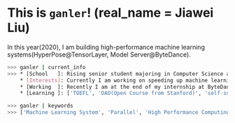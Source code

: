 # This is `ganler`! (real_name = Jiawei Liu)

In this year(2020), I am building high-performance machine learning systems(HyperPose@TensorLayer, Model Server@ByteDance).
```bash
>>> ganler | current_info
>>> * [School   ]: Rising senior student majoring in Computer Science at Tongji University, Shanghai.
    * [Interests]: Currently I am working on speeding up machine learning systems. 🚀
    * [Working  ]: Recently I am at the end of my internship at ByteDance AI Lab and I will start a research internship with people from NYU System Group. 
    * [Learning ]: ['TOEFL', 'DAO(Open Course from Stanford)', 'self-supervised Learning', 'CppCon 2019']

>>> ganler | keywords
>>> ['Machine Learning System', 'Parallel', 'High Performance Computing', 'Modern C++']
```
